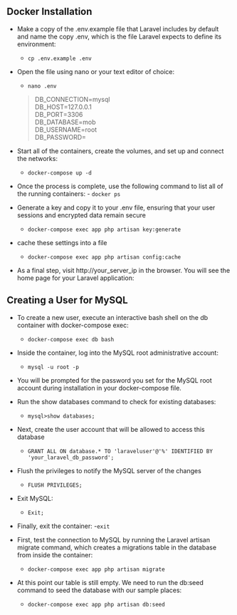 
## Docker Installation

* Make a copy of the .env.example file that Laravel includes by default and name the copy .env, which is the file Laravel expects to define its environment:

    - `cp .env.example .env`

* Open the file using nano or your text editor of choice:

    - `nano .env`


    > DB_CONNECTION=mysql<br>
    > DB_HOST=127.0.0.1<br>
    > DB_PORT=3306<br>
    > DB_DATABASE=mob<br>
    > DB_USERNAME=root<br>
    > DB_PASSWORD=<br>

* Start all of the containers, create the volumes, and set up and connect the networks:

    - `docker-compose up -d`

* Once the process is complete, use the following command to list all of the running containers:
       - `docker ps`

    

* Generate a key and copy it to your .env file, ensuring that your user sessions and encrypted data remain secure
    
    - `docker-compose exec app php artisan key:generate`

* cache these settings into a file
    - `docker-compose exec app php artisan config:cache`


* As a final step,   visit http://your_server_ip in the browser. You will see the  home page for your Laravel application:

## Creating a User for MySQL

* To create a new user, execute an interactive bash shell on the db container with docker-compose exec:
    - `docker-compose exec db bash`

* Inside the container, log into the MySQL root administrative account:
    - `mysql -u root -p`

* You will be prompted for the password you set for the MySQL root account during installation in your docker-compose file.

* Run the show databases command to check for existing databases:
    - `mysql>show databases;`

* Next, create the user account that will be allowed to access this database

    - `GRANT ALL ON database.* TO 'laraveluser'@'%' IDENTIFIED BY 'your_laravel_db_password';` 

* Flush the privileges to notify the MySQL server of the changes
    - `FLUSH PRIVILEGES;`

 * Exit MySQL:
    - `Exit;`

 * Finally, exit the container:
        -`exit`


 * First, test the connection to MySQL by running the Laravel artisan migrate command, which creates a migrations table in the database from inside the container:

    - `docker-compose exec app php artisan migrate`

 * At this point our table is still empty. We need to run the db:seed command to seed the database with our sample places:
    - `docker-compose exec app php artisan db:seed`
